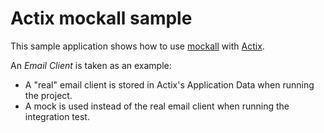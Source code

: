 # Actix mockall sample

This sample application shows how to use [mockall](https://github.com/asomers/mockall) with [Actix](https://actix.rs).

An *Email Client* is taken as an example:

- A "real" email client is stored in Actix's Application Data when running the project.
- A mock is used instead of the real email client when running the integration test.
